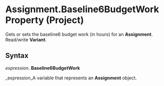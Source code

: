 
# Assignment.Baseline6BudgetWork Property (Project)

Gets or sets the baseline6 budget work (in hours) for an  **Assignment**. Read/write  **Variant**.


## Syntax

 _expression_. **Baseline6BudgetWork**

 _expression_A variable that represents an  **Assignment** object.

